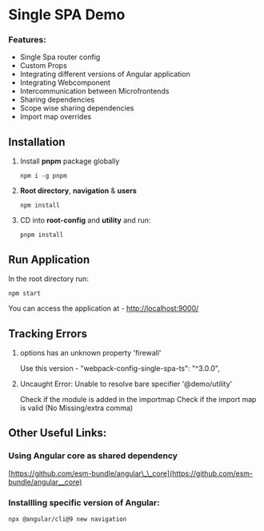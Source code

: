 # Single SPA Demo

### Features:

- Single Spa router config
- Custom Props
- Integrating different versions of Angular application
- Integrating Webcomponent
- Intercommunication between Microfrontends
- Sharing dependencies
- Scope wise sharing dependencies
- Import map overrides

## Installation

1. Install **pnpm** package globally
   ```
   npm i -g pnpm
   ```
2. **Root directory**, **navigation** & **users**
   ```
   npm install
   ```
3. CD into **root-config** and **utility** and run:
   ```
   pnpm install
   ```

## Run Application

In the root directory run:

```
npm start
```

You can access the application at - [http://localhost:9000/](http://localhost:9000/)

## Tracking Errors

1. options has an unknown property 'firewall'

   Use this version - "webpack-config-single-spa-ts": "^3.0.0",

2. Uncaught Error: Unable to resolve bare specifier '@demo/utility'

   Check if the module is added in the importmap
   Check if the import map is valid (No Missing/extra comma)

## Other Useful Links:

### Using Angular core as shared dependency

[https://github.com/esm-bundle/angular\_\_core](https://github.com/esm-bundle/angular__core)

### Installling specific version of Angular:

```
npx @angular/cli@9 new navigation
```
